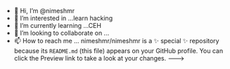 - 👋 Hi, I’m @nimeshmr
- 👀 I’m interested in ...learn hacking
- 🌱 I’m currently learning ...CEH
- 💞️ I’m looking to collaborate on ...
- 📫 How to reach me ...
nimeshmr/nimeshmr is a ✨ special ✨ repository because its `README.md` (this file) appears on your GitHub profile.
You can click the Preview link to take a look at your changes.
--->
